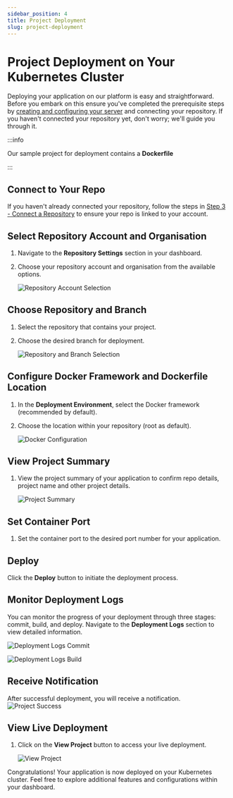 ```yaml
---
sidebar_position: 4
title: Project Deployment
slug: project-deployment
---
```


# Project Deployment on Your Kubernetes Cluster

Deploying your application on our platform is easy and straightforward. Before you embark on this ensure you've completed the prerequisite steps by [creating and configuring your server](cluster-provisioning.md) and connecting your repository. If you haven't connected your repository yet, don't worry; we'll guide you through it.

:::info

Our sample project for deployment contains a **Dockerfile**

:::


## Connect to Your Repo

If you haven't already connected your repository, follow the steps in [Step 3 - Connect a Repository](connect-repo.md) to ensure your repo is linked to your account.

## Select Repository Account and Organisation

1. Navigate to the **Repository Settings** section in your dashboard.
2. Choose your repository account and organisation from the available options.

   ![Repository Account Selection](https://docImages/deploymentOnKubCluster/repoAccountOrg.png)

## Choose Repository and Branch

1. Select the repository that contains your project.
2. Choose the desired branch for deployment.

   ![Repository and Branch Selection](https://docImages/deploymentOnKubCluster/branch.png)

## Configure Docker Framework and Dockerfile Location

1. In the **Deployment Environment**, select the Docker framework (recommended by default).
2. Choose the location within your repository (root as default).

   ![Docker Configuration](https://docImages/deploymentOnKubCluster/buildSettings.png)

## View Project Summary

1. View the project summary of your application to confirm repo details, project name and other project details.

    ![Project Summary](https://docImages/deploymentOnKubCluster/projectSummary.png)

## Set Container Port

1. Set the container port to the desired port number for your application.

## Deploy

Click the **Deploy** button to initiate the deployment process.

## Monitor Deployment Logs

You can monitor the progress of your deployment through three stages: commit, build, and deploy. Navigate to the **Deployment Logs** section to view detailed information.

   ![Deployment Logs Commit](https://docImages/deploymentOnKubCluster/commit.png)

   ![Deployment Logs Build](https://docImages/deploymentOnKubCluster/build.png)

## Receive Notification

After successful deployment, you will receive a notification.
    ![Project Success](https://docImages/deploymentOnKubCluster/deployed.png)

## View Live Deployment

1. Click on the **View Project** button to access your live deployment.

   ![View Project](https://docImages/deploymentOnKubCluster/viewProject.png)

Congratulations! Your application is now deployed on your Kubernetes cluster. Feel free to explore additional features and configurations within your dashboard.